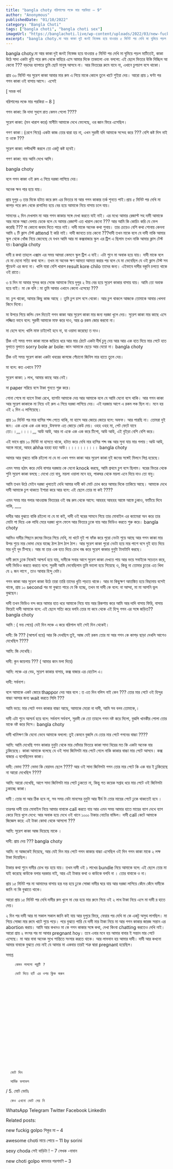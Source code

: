 ```yaml
---
title: "bangla choty বরিশালের লঞ্চে মার পরকিয়া – 9"
author: "Anonymous"
publishedDate: "01/10/2022"
category: "Bangla Choti"
tags: ["bangla choti", "bangla choti sex"]
imageUrl: "https://banglachoti.live/wp-content/uploads/2022/03/new-fuckig-golpo-150x150.jpg"
excerpt: "bangla choty.মা আর কাকা দুই জনই নিস্তেজ হয়ে যাওয়ার ৫ মিনিট পর দেখি মা ঘুমিয়ে পড়ল মাটিতেই, কাকা উঠে সাদা একটা ধুতি পরে রুম থেকে বাহিরে এসে আমার দিকে তাকালো এবং বললো: এই ছেলে ভিতরে উকি দিচ্ছিল আ কেন..."
---
```


bangla choty.মা আর কাকা দুই জনই নিস্তেজ হয়ে যাওয়ার ৫ মিনিট পর দেখি মা ঘুমিয়ে পড়ল মাটিতেই, কাকা উঠে সাদা একটা ধুতি পরে রুম থেকে বাহিরে এসে আমার দিকে তাকালো এবং বললো: এই ছেলে ভিতরে উকি দিচ্ছিল আ কেনো ??? বড়দের ব্যাপারে তুমি ছোট মানুষ আসবে না। আর ভিতরের রুমে যাবে না, এখানে চুপচাপ বসে থাকো।

প্রায় ৩০ মিনিট পর সুরেশ কাকা আবার মার রুম এ গিয়ে মাকে কোলে তুলে খাটে শুইয়া দেয়। আরো প্রায় ১ ঘণ্টা পর গগন কাকা ওই বাসায় আসে। এসেই


[
সমস্ত পর্ব


 বরিশালের লঞ্চে মার পরকিয়া – 8
]


গগন কাকা: কি দাদা সুহাগ রাত কেমন গেলো ????

সুরেশ কাকা: (মন খারাপ করে) মাগীটা আমাকে দেখে ফেলেছে, ওর জ্ঞান ফিরে এসেছিল।

গগণ কাকা : (রেগে গিয়ে) একটা কাজ তোর দ্বারা হয় না, এখন সুরভী যদি আমাকে সন্দেহ করে ??? বেশি কষ্ট দিস নাই ত ওকে ???

সুরেশ কাকা: দস্টাধস্টি করলে তো একটু কষ্ট হবেই।

গগণ কাকা: যায় আমি দেখে আসি।


bangla choty


বলে গগন কাকা ওই রুম এ গিয়ে দরজা লাগিয়ে দেয়।

অনেক ক্ষন পার হয়ে যায়।

প্রায় দুপুর ৩ তার দিকে হটাত করে রুম এর ভিতরে মা আর গগন কাকার তর্ক শুনতে পাই।প্রায় ৫ মিনিট পর দেখি মা কাপড় পরে রুম থেকে রাগানিত্ত হয়ে বের হয়ে আমাকে নিয়ে বাসায় চলে যায়।


সামনের ২ দিন দেখলাম মা আর গগন কাকার সঙ্গে দেখা করতে যাই নাই। এর মধ্যে আমার রেজাল্ট সহ দাদী আমাকে আর মাকে সন্ধ্যা বেলায় ডেকে বলে যে আমার রেজাল্ট এত খারাপ কেনো ??? আর আমি কি কোচিং করি যে ফেল করেছি ??? মা কোনো জবাব দিতে পারে নাই। দাদী মাকে অনেক কথা শুনায়। তার চেয়েও বেশি কথা শোনায় কেননা আমি ২ টি ক্লাস টেস্ট attend ই করি নাই। দাদী জানতে চায় কেনো ???দাদী তখন মাকে বলে যে দাদী নাকি আমার স্কুল থেকে খোঁজ নিয়ে জেনেছে যে যখন আমি আর মা কক্সবাজার স্কুল এর ট্রিপ এ ছিলাম তখন নাকি আমার ক্লাস টেস্ট হয়।bangla choty


দাদী র কথা তাহলে এক্সাম এর সময় আমরা কেমনে স্কুল ট্রিপ এ যাই। এটা শুনে মা অবাক হয়ে যায়। দাদী মাকে বলে যে মা যেনো সত্যি কথা বলে। তখন মা অনেক ক্ষণ আমতা আমতা করার পর বলে যে মা ভেবেছিল যে ওই ক্লাস টেস্ট সব স্টুডেন্ট এর জন্য না। খালি যারা বেশি খারাপ result kore chilo তাদের জন্য। এইভাবে দাদীর বকুনি চলতে থাকে ওই রাতে।

৩ য় দিন মা আবার সুন্দর করে সেজে আমাকে নিয়ে দুপুর ২ টায় বের হয়ে সুরেশ কাকার বাসায় যায়। আমি তো অবাক হয়ে যাই। মা কে বলি : মা তুমি আবার এখানে কেনো এসেছো ???












মা: চুপ থাকো, আমার কিছু কাজ আছে । তুমি চুপ চাপ বসে থেকো। আর চুপ থাকলে আজকে তোমাকে আবার খেলনা কিনে দিবো।


মা উপরে গিয়ে কলিং বেল দিতেই গগন কাকা আর সুরেশ কাকা মার জন্য দরজা খুলে দেয়। সুরেশ কাকা মার কাছে এসে লজ্জিত ভাবে বলে: সুরভী আমাকে মাফ করে দাও, আর o রকম জোর করবো না।

মা হেসে বলে: খালি মাফ চাইলেই হবে না, যা ওয়াদা করেছো ত দাও।

ঠিক ওই সময় গগন কাকা মাকে জড়িয়ে ধরে আর মার ঠোটে একটা দীর্ঘ চুমু দেয় আর আর এক হাত দিয়ে মার পেটে হাত বুলাতে বুলাতে sorry bole ar bole: জান আমাকে ছেড়ে আর যেয়ো না। bangla choty


ঠিক ওই সময় সুরেশ কাকা একটা খবরের কাগজে পেঁচানো জিনিস মার হাতে তুলে দেয়।

মা বলে: কত এখানে ???

সুরেশ কাকা: ১ লাখ, আমার কাছে আর নেই।

মা paper সরিয়ে বসে টাকা গুনতে শুরু করে।

গোনা শেষে মা ব্যাগে টাকা রেখে, ব্যাগটা আমাকে দেয় আর আমাকে বলে যে আমি যেনো বসে থাকি। আর গগন কাকা আর সুরেশ কাকাকে মা নিয়ে ওই রুম এ গিয়ে দরজা লাগিয়ে দেয়। এই দরজায় আগে এ রকম লক ছিল না। মনে হয় এই ২ দিন এ লাগিয়েছে।


প্রায় ১০ মিনিট পর মার হাসির শব্দ পেতে থাকি, মা হাসে আর জোরে জোরে বলে: অফফ। আর পারছি না। তোমরা দুই জন। এক একে এক এক করে ,উফফফ এত জোড়ে কেউ দেয়। ওহহ ওহহ মা, পেট ফেটে যাবে তো।।,,,।।।।,,, আউ আউ, আর না একে এক এক করে টিপো, আউ আউ, এই বুইড়া বেশি বেশি করে।

এই ভাবে প্রায় ১০ মিনিট মা হাসতে থাকে, হটাত করে দেখি মার হাসির শব্দ বন্ধ আর সুনা যায় মার গলায় : আউ আউ, আস্তে মারো, আহহ ahha হহহা হহা আউ।।।।।।।।।।। bangla choty


আমার আর বুঝতে বাকি রইলো না যে মা এখন গগন কাকা আর সুরেশ কাকা দুই জনের সঙ্গেই মিলনে লিপ্ত হয়েছে।

এমন সময় হঠাৎ করে দেখি বাসার দরজায় কে যেনো knock করছে, আমি প্রথমে চুপ বসে ছিলাম। ঘরের ভিতর থেকে শুনি সুরেশ কাকা বলছে : দেখো তো বাবু, ময়লা ওয়ালা মনে হয়, পাকঘর থেকে ময়লা এনে দিয়ে দাও তো বাবু।


আমি তখন উঠে মেইন দরজা খুলতেই দেখি আমার দাদী কট মোট চোখ করে আমার দিকে তাকিয়ে আছে। আমাকে দেখে দাদী আমাকে চুপ থাকতে ইশারা করে আর বলে: এই ছেলে তোর মা কই ????


এমন সময় মার গলার আওয়াজ ভিতরের ওই বন্ধ রুম থেকে আসে: আহহহ আহহহ আস্তে আস্তে ঢুকাও, ফাটিয়ে দিবে নাকি, ,,,,,

দাদীর আর বুঝতে বাকি রইলো না যে মা কই, দাদী ওই ঘরের সামনে গিয়ে তার মোবাইল এর ক্যামেরা অন করে তার মোটা পা দিয়ে এক লাত্থি মেরে দরজা খুলে ফেলে আর ভিতরে ঢুকে যায় আর ভিডিও করতে শুরু করে। bangla choty


আমিও দাদীর পিছনে রুমের ভিতর গিয়ে দেখি, মা খাটে দুই পা ফাঁক করে পুরো নেংটা শুয়ে আছে আর গগন কাকা মার উপর শুয়ে মার ভোদা মেরে যাচ্ছে ঠাপ ঠাপ ঠাপ ঠাপ। আর সুরেশ কাকা পুরো নেংটা হয়ে মার পাশে বসে দুই হাত দিয়ে মার দুই দুদ টিপছে। আর মা তার এক হাত দিয়ে চোখ বন্ধ করে সুরেশ কাকার নুনুটা টানাটানি করছে।


দাদী রুমে ঢুকে নিজেই আশ্চর্য হয়ে যায়, দাদীকে সবার আগে সুরেশ কাকা দেখতে পায় আর ভয়ে সবাইকে সচেতন করে, দাদী ভিডিও করতে করতে বলে: সুরভী আমি ভেবেছিলাম তুমি ভালো হয়ে গিয়েছে ও, কিন্তু না তোমার চুতের এত খিদা যে ২ জন লাগে , তাও আবার হিন্দু বেটা।


গগন কাকা আর সুরেশ কাকা উঠে তারা তারি তাদের ধুতি পড়তে থাকে। আর মা কিছুক্ষণ আতঙ্কিত হয়ে বিছানায় বসেই থাকে, প্রায় ১০ second পর মা বুঝতে পারে যে কি হচ্ছে, তখন মা দাদী কে বলে: না আম্মা, মা মা আপনি ভুল বুঝছেন।


দাদী তখন ভিডিও বন্দ করে আমার হাত ধরে আমাকে নিয়ে যায় আর রিকশায় করে আমি আর দাদি বাসায় ফিরি, বাসায় ফিরেই দাদী আমাকে বলে: এই ছেলে সত্যি করে বলবি তোর মা কবে থেকে এই হিন্দু গগন এর সঙ্গে জড়িত?? bangla choty


আমি : ( ভয় পেয়ে) যেই দিন লঞ্চে এ করে বরিশাল যাই সেই দিন থেকেই।


দাদী: কি ??? (আশ্চর্য হয়ে) আর কি দেখছিস তুই, আজ যেই রকম তোর মা আর গগন কে কাপড় ছাড়া দেখলি আগেও দেখেছিস ????


আমি: জি দেখেছি।


দাদী: কুন জায়গায় ??? ( আমার কান মলা দিয়ে)


আমি: লঞ্চে এর বেড, সুরেশ কাকার বাসায়, কক্স বাজার এর হোটেল এ।


দাদী: সর্বনাশ।


বলে আমাকে একট জোরে thappor দেয় আর বলে : ত এত দিন বলিস নাই কেন ??? তোর মার পেটে ওই হিন্দুর বাচ্চা আসার জন্য wait করতে সিলি ???


আমি ভয়ে: মার পেটে গগন কাকার বাচ্চা আছে, আমাকে মেরো না দাদী, আমি সব বলব তোমাকে,।


দাদী এটা শুনে আশ্চর্য হয়ে বলে: সর্বনাশ সর্বনাশ, সুরভী কে তো তাহলে গগন নষ্ট করে দিলো, বুঝলি খানকীর পোলা তোর মাকে নষ্ট করে দিসে। bangla choty


দাদী খানিক্ষণ কি যেনো ভেবে আমাকে বললো: তুই কেমনে বুজলি যে তোর মার পেটে গগনের বাচ্চা ????


আমি: আমি দেখেছি গগন কাকার নুনুটা থেকে মার ভোঁদার ভিতরে কাকা সাদা খিরের মত কি একটা অনেক বার ঢুকিয়েছে। কাকা আমাকে বলেছে যে ওই সাদা জিনিসটা মার পেটে গেলে নাকি কাকার বাচ্চা মার পেটে আসবে। কক্স বাজার এ বলেছিলেন কাকা।


দাদী: ভোদা ??? ভোদা কি বেয়াদব ছেলে ???? আর ওই সাদা জিনিসটা গগন তোর মার পেটে কি এক বার ই ঢুকিয়েছে না আরো দেখেছিস ????


আমি: আরো দেখেছি, আগে সাদা জিনিসটা মার পেটে ঢুকতো না, কিন্তু গত কয়েক সপ্তাহ ধরে মার পেটে ওই জিনিসটা ঢুকাচ্ছে কাকা।


দাদী : তোর মা আর ঠিক হবে না, সব সময় বেটা মানসের নুনুটা আর বীর্য টা তোর মায়ের পেটে ঢুকে থাকতেই হবে ।


তারপর দাদী তার মোবাইল নিয়ে আমার বাবাকে call করতে যায় আর এমন সময় আমার হাতে মায়ের ব্যাগ দেখে ব্যাগ কেরে নিয়ে খুলে দেখে: আর অবাক হয়ে দেখে ওই খানে ১০০০ টাকার নোটের বান্ডিল। দাদী call কেটে আমাকে জিজ্ঞেস করে: এই টাকা কোথা থেকে আসলো ???


আমি: সুরেশ কাকা আজ দিয়েছে মাকে ।


দাদী: প্রায় দেয় ??? bangla choty


আমি: না আজকেই দিয়েছে, আর যেই দিন মার পেটে গগন কাকার বাচ্চা এসেছিল ওই দিন গগন কাকা মাকে ২ লক্ষ টাকা দিয়েছিল।


টাকার কথা শুনে দাদীর চোখ বড় হয়ে যায়। তখন দাদী ওই ১ লাখের bundle নিয়ে আমাকে বলে: এই ছেলে তোর মা যাই করেছে কাউকে বলার দরকার নাই, আর এই টাকার কথা ও কাউকে বলবি না । তোর বাবাকে ও না।


প্রায় ১৫ মিনিট পর মা আমাদের বাসায় হন্ত দন্ত হয়ে ঢুকে সোজা দাদীর ঘরে যায় আর দরজা লাগিয়ে কেঁদে কেঁদে দাদীকে জানি না কি বুঝাতে থাকে।


আরো প্রায় ১৫ মিনিট পর দেখি দাদীর রুম খুলে মা বের হয়ে মার রুমে গিয়ে ওই ২ লাখ টাকা নিয়ে এসে মা দাদী র হাতে দেয়।


২ দিন পর দাদী আর মা সকাল সকাল জানি কই যায় আর দুপুরে ফিরে, ফেরার পর দেখি মা কে একটু অসুথ লাগছিল। মা গিয়ে সোজা মার রুমে খাটে শুয়ে পড়ে। পরে বুঝতে পারি যে দাদী মার টাকা নিয়ে মা আর গগন কাকার জারজ সন্তান এর abortion করায়। আমি আর কখনও মা কে গগন কাকার সঙ্গে কথা, দেখা কিংবা chatting করতেও দেখি নাই। আরো প্রায় ২ বৎসর পর মা আবার pregnant hoy। তবে এবার মনে হয় আমার বাবার ই সন্তান মার পেটে এসেছে। মা আর বাবা অনেক সুখে শান্তিতে সংসার করতে থাকে। আর লাভবান হয় আমার দাদী। দাদী আর কখনো আমার বাবাকে বুঝতে দেয় নাই যে আমার মা একবার তারই শত্রু দ্বারা pregnant হয়েছিল।


সমাপ্ত


 
 
 
        কেমন লাগলো গল্পটি ?      
 
        ভোট দিতে হার্ট এর ওপর ক্লিক করুন      
 
 
 
 
 
 
 
 
 
 
 
 
 
 
 
 
 
 
 
 
 
      ভোট দিন    
 
      সার্বিক ফলাফল 
 / 5. মোট ভোটঃ 
 
 
      কেও এখনো ভোট দেয় নি    
 
 
 
 
WhatsApp
Telegram
Twitter
Facebook
LinkedIn




Related posts:






new fuckig golpo পিকুর মা – 4




awesome choti মায়ে পোয়ে – 11 by sorini




sexy choda সেই বাড়িটা ! – 7 লেখক -বাবান




new choti golpo কামনার পরশমণি – 3
